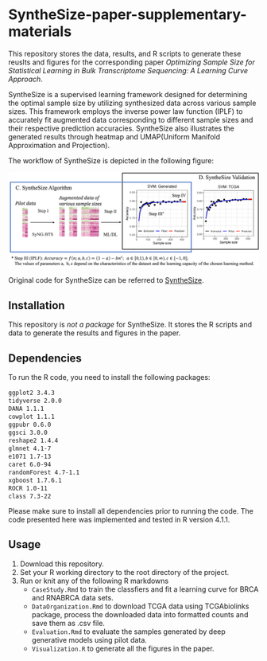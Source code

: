 # SyntheSize-paper-supplementary-materials

This repository stores the data, results, and R scripts to generate these reuslts and figures for the corresponding paper *Optimizing Sample Size for Statistical Learning in Bulk Transcriptome Sequencing: A Learning Curve Approach*.

SyntheSize is a supervised learning framework designed for determining the optimal sample size by utilizing synthesized data across various sample sizes. This framework employs the inverse power law function (IPLF) to accurately fit augmented data corresponding to different sample sizes and their respective prediction accuracies. SyntheSize also illustrates the generated results through heatmap and UMAP(Uniform Manifold Approximation and Projection).

The workflow of SyntheSize is depicted in the following figure:

<p align="center">
  <img src="./pics/synthesize-workflow.jpg" width = "1000" alt="method" align=center />
</p>


Original code for SyntheSize can be referred to [SyntheSize](https://github.com/LXQin/SyntheSize). 

## Installation

This repository is *not a package* for SyntheSize. 
It stores the R scripts and data to generate the results and figures in the paper.

## Dependencies

To run the R code, you need to install the following packages:

    ggplot2 3.4.3
    tidyverse 2.0.0 
    DANA 1.1.1
    cowplot 1.1.1 
    ggpubr 0.6.0
    ggsci 3.0.0
    reshape2 1.4.4
    glmnet 4.1-7
    e1071 1.7-13 
    caret 6.0-94
    randomForest 4.7-1.1
    xgboost 1.7.6.1
    ROCR 1.0-11
    class 7.3-22
    
Please make sure to install all dependencies prior to running the code. 
The code presented here was implemented and tested in R version 4.1.1.

## Usage

1. Download this repository.
2. Set your R working directory to the root directory of the project.
3. Run or knit any of the following R markdowns
    - `CaseStudy.Rmd` to train the classfiers and fit a learning curve for BRCA and RNABRCA data sets.
    - `DataOrganization.Rmd` to download TCGA data using TCGAbiolinks package, process the downloaded data into formatted counts and save them as .csv file.
    - `Evaluation.Rmd` to evaluate the samples generated by deep generative models using pilot data.
    - `Visualization.R` to generate all the figures in the paper.

